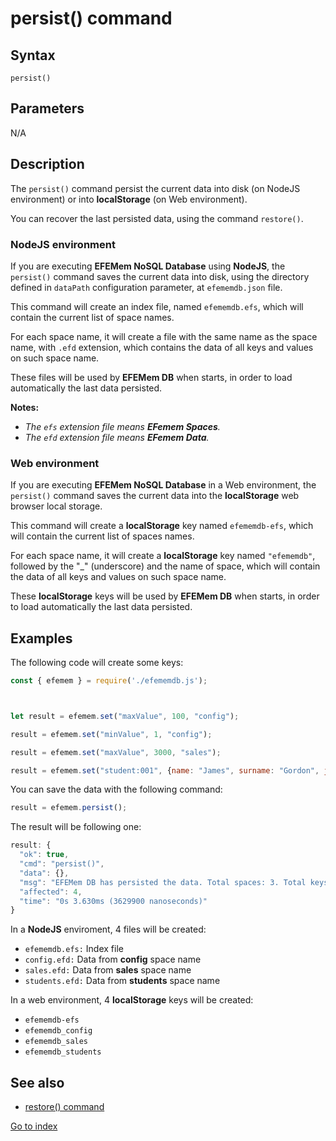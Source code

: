 # persist() command

## **Syntax** 

`persist()`



## **Parameters**

N/A



## **Description**

The `persist()` command persist the current data into disk (on NodeJS environment) or into **localStorage** (on Web environment).

You can recover the last persisted data, using the command `restore()`.



### NodeJS environment

If you are executing **EFEMem NoSQL Database** using **NodeJS**, the `persist()` command saves the current data into disk, using the directory defined in `dataPath` configuration parameter, at `efememdb.json` file.

This command will create an index file, named `efememdb.efs`, which will contain the current list of space names. 

For each space name, it will create a file with the same name as the space name, with `.efd` extension, which contains the data of all keys and values on such space name.

These files will be used by **EFEMem DB** when starts, in order to load automatically the last data persisted.



**Notes:** 

- *The `efs` extension file means **EFemem Spaces**.*
- *The `efd` extension file means **EFemem Data**.*



### Web environment

If you are executing **EFEMem NoSQL Database** in a Web environment, the `persist()` command saves the current data into the **localStorage** web browser local storage.

This command will create a **localStorage** key named `efememdb-efs`, which will contain the current list of spaces names.

For each space name, it will create a **localStorage** key named `"efememdb"`, followed by the "_" (underscore) and the name of space, which will contain the data of all keys and values on such space name.

These **localStorage** keys will be used by **EFEMem DB** when starts, in order to load automatically the last data persisted.



## **Examples**

The following code will create some keys:

```javascript
const { efemem } = require('./efememdb.js');



let result = efemem.set("maxValue", 100, "config");

result = efemem.set("minValue", 1, "config");

result = efemem.set("maxValue", 3000, "sales");

result = efemem.set("student:001", {name: "James", surname: "Gordon", job: "Police inspector"}, "students")
```



You can save the data with the following command:

```javascript
result = efemem.persist();
```



The result will be following one:

```javascript
result: {
  "ok": true,
  "cmd": "persist()",
  "data": {},
  "msg": "EFEMem DB has persisted the data. Total spaces: 3. Total keys: 4",
  "affected": 4,
  "time": "0s 3.630ms (3629900 nanoseconds)"
}
```



In a **NodeJS** enviroment, 4 files will be created:

- `efememdb.efs:` Index file
- `config.efd:` Data from **config** space name
- `sales.efd:` Data from **sales** space name
- `students.efd:` Data from **students** space name



In a web environment, 4 **localStorage** keys will be created:

- `efememdb-efs`
- `efememdb_config`
- `efememdb_sales`
- `efememdb_students`



## See also

- [restore() command](command-restore.md)



[Go to index](index.md)